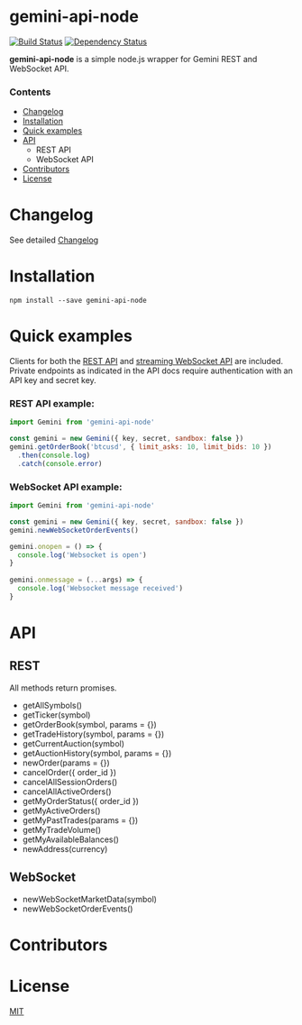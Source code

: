 gemini-api-node
====
[![Build Status](https://travis-ci.com/dutu/gemini-api-node.svg?branch=master)](https://travis-ci.com/dutu/gemini-api-node) [![Dependency Status](https://dependencyci.com/github/dutu/gemini-api-node/badge)](https://dependencyci.com/github/dutu/gemini-api-node) 

**gemini-api-node** is a simple node.js wrapper for Gemini REST and WebSocket API.

### Contents
* [Changelog](#changelog)
* [Installation](#installation)
* [Quick examples](#quick-examples)
* [API](#api)
	* REST API
	* WebSocket API
* [Contributors](#contributors)
* [License](#license)


# Changelog

See detailed [Changelog](CHANGELOG.md)

# Installation

```
npm install --save gemini-api-node
```

# Quick examples

Clients for both the [REST API](https://docs.gemini.com/rest-api/) and
[streaming WebSocket API](https://docs.gemini.com/websocket-api/) are included.
Private endpoints as indicated in the API docs require authentication with an API
key and secret key.

### REST API example:

```js
import Gemini from 'gemini-api-node'

const gemini = new Gemini({ key, secret, sandbox: false })
gemini.getOrderBook('btcusd', { limit_asks: 10, limit_bids: 10 })
  .then(console.log)
  .catch(console.error)
```

### WebSocket API example:

```js
import Gemini from 'gemini-api-node'

const gemini = new Gemini({ key, secret, sandbox: false })
gemini.newWebSocketOrderEvents()

gemini.onopen = () => {
  console.log('Websocket is open')
}
  
gemini.onmessage = (...args) => {
  console.log('Websocket message received')
}
```

# API

## REST
All methods return promises.
* getAllSymbols()
* getTicker(symbol)
* getOrderBook(symbol, params = {})
* getTradeHistory(symbol, params = {})
* getCurrentAuction(symbol)
* getAuctionHistory(symbol, params = {})
* newOrder(params = {})
* cancelOrder({ order_id })
* cancelAllSessionOrders()
* cancelAllActiveOrders()
* getMyOrderStatus({ order_id })
* getMyActiveOrders()
* getMyPastTrades(params = {})
* getMyTradeVolume()
* getMyAvailableBalances()
* newAddress(currency)

## WebSocket
* newWebSocketMarketData(symbol)
* newWebSocketOrderEvents()

# Contributors


# License

[MIT](LICENSE)
